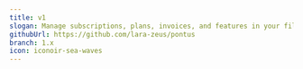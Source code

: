 ```yaml
---
title: v1
slogan: Manage subscriptions, plans, invoices, and features in your filament app.
githubUrl: https://github.com/lara-zeus/pontus
branch: 1.x
icon: iconoir-sea-waves
---
```

